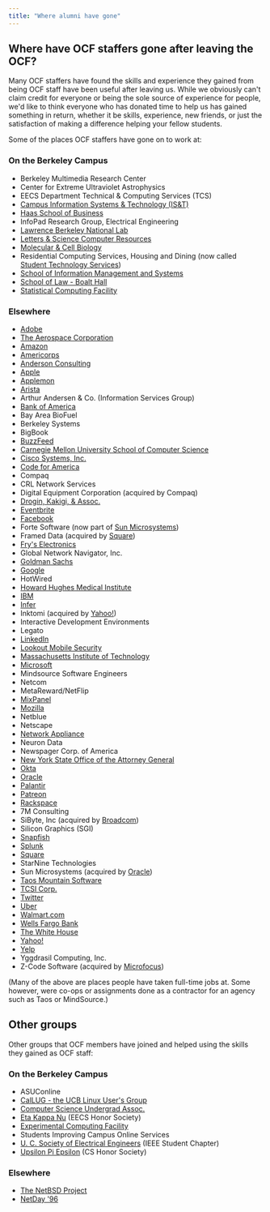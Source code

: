 ```yaml
---
title: "Where alumni have gone"
---
```


## Where have OCF staffers gone after leaving the OCF?

Many OCF staffers have found the skills and experience they gained from being
OCF staff have been useful after leaving us. While we obviously can't claim
credit for everyone or being the sole source of experience for people, we'd
like to think everyone who has donated time to help us has gained something in
return, whether it be skills, experience, new friends, or just the satisfaction
of making a difference helping your fellow students.

Some of the places OCF staffers have gone on to work at:

### On the Berkeley Campus

- Berkeley Multimedia Research Center
- Center for Extreme Ultraviolet Astrophysics
- EECS Department Technical & Computing Services (TCS)
- [Campus Information Systems & Technology (IS&T)](https://technology.berkeley.edu/)
- [Haas School of Business](https://haas.berkeley.edu/)
- InfoPad Research Group, Electrical Engineering
- [Lawrence Berkeley National Lab](https://www.lbl.gov/)
- [Letters & Science Computer Resources](https://ls.berkeley.edu/)
- [Molecular & Cell Biology](https://mcb.berkeley.edu)
- Residential Computing Services, Housing and Dining (now called [Student
  Technology Services](https://studenttech.berkeley.edu/home))
- [School of Information Management and Systems](https://www.ischool.berkeley.edu/)
- [School of Law - Boalt Hall](https://www.law.berkeley.edu/)
- [Statistical Computing Facility](http://statistics.berkeley.edu/computing)

### Elsewhere

- [Adobe](https://www.adobe.com)
- [The Aerospace Corporation](https://www.aerospace.org)
- [Amazon](https://www.amazon.com)
- [Americorps](https://www.nationalservice.gov/programs/americorps)
- [Anderson Consulting](http://www.andersonconsultinggroup.com)
- [Apple](https://www.apple.com/)
- [Applemon](https://applemon.com/)
- [Arista](https://www.arista.com/en/)
- Arthur Andersen & Co. (Information Services Group)
- [Bank of America](https://www.bankofamerica.com/)
- Bay Area BioFuel
- Berkeley Systems
- BigBook
- [BuzzFeed](https://www.buzzfeed.com/)
- [Carnegie Mellon University School of Computer Science](https://www.cs.cmu.edu/)
- [Cisco Systems, Inc.](https://www.cisco.com/)
- [Code for America](https://www.codeforamerica.org/)
- Compaq
- CRL Network Services
- Digital Equipment Corporation (acquired by Compaq)
- [Drogin, Kakigi, & Assoc.](http://www.dkstat.com/)
- [Eventbrite](https://www.eventbrite.com)
- [Facebook](https://www.facebook.com)
- Forte Software (now part of [Sun Microsystems](https://www.oracle.com/sun/))
- Framed Data (acquired by [Square](https://squareup.com/us/en))
- [Fry's Electronics](https://www.frys.com/)
- Global Network Navigator, Inc.
- [Goldman Sachs](https://www.goldmansachs.com/)
- [Google](https://www.google.com)
- HotWired
- [Howard Hughes Medical Institute](https://www.hhmi.org/)
- [IBM](https://www.ibm.com/us-en/)
- [Infer](https://www.infer.com)
- Inktomi (acquired by [Yahoo!](https://www.yahoo.com))
- Interactive Development Environments
- Legato
- [LinkedIn](https://www.linkedin.com)
- [Lookout Mobile Security](https://www.lookout.com)
- [Massachusetts Institute of Technology](https://web.mit.edu/)
- [Microsoft](https://www.microsoft.com/en-us/)
- Mindsource Software Engineers
- Netcom
- MetaReward/NetFlip
- [MixPanel](https://mixpanel.com)
- [Mozilla](https://www.mozilla.org/en-US/)
- Netblue
- Netscape
- [Network Appliance](https://www.netapp.com/us/index.aspx)
- Neuron Data
- Newspager Corp. of America
- [New York State Office of the Attorney General](https://ag.ny.gov)
- [Okta](https://www.okta.com)
- [Oracle](https://www.oracle.com/index.html)
- [Palantir](https://www.palantir.com)
- [Patreon](https://www.patreon.com/)
- [Rackspace](https://www.rackspace.com/)
- 7M Consulting
- SiByte, Inc (acquired by [Broadcom](https://www.broadcom.com/))
- Silicon Graphics (SGI)
- [Snapfish](https://www.snapfish.com/home)
- [Splunk](https://www.splunk.com/)
- [Square](https://squareup.com/us/en)
- StarNine Technologies
- Sun Microsystems (acquired by [Oracle](https://www.oracle.com/sun/))
- [Taos Mountain Software](https://www.taos.com/)
- [TCSI Corp.](https://www.tcs.com/)
- [Twitter](https://twitter.com)
- [Uber](https://www.uber.com)
- [Walmart.com](https://www.walmart.com/)
- [Wells Fargo Bank](https://www.wellsfargo.com/)
- [The White House](https://www.whitehouse.gov)
- [Yahoo!](https://www.yahoo.com/)
- [Yelp](https://www.yelp.com/)
- Yggdrasil Computing, Inc.
- Z-Code Software (acquired by [Microfocus](https://www.microfocus.com/en-us/home))

(Many of the above are places people have taken full-time jobs at. Some
however, were co-ops or assignments done as a contractor for an agency such as
Taos or MindSource.)

## Other groups

Other groups that OCF members have joined and helped using the skills they
gained as OCF staff:

### On the Berkeley Campus

- ASUConline
- [CalLUG - the UCB Linux User's Group](https://www.ocf.berkeley.edu/~linux/)
- [Computer Science Undergrad Assoc.](https://www.csua.berkeley.edu/)
- [Eta Kappa Nu](https://hkn.eecs.berkeley.edu/) (EECS Honor Society)
- [Experimental Computing Facility](https://callink.berkeley.edu/organization/xcf)
- Students Improving Campus Online Services
- [U. C. Society of Electrical Engineers](https://ieee.berkeley.edu) (IEEE Student Chapter)
- [Upsilon Pi Epsilon](https://upe.berkeley.edu/) (CS Honor Society)

### Elsewhere

- [The NetBSD Project](https://www.netbsd.org/)
- [NetDay '96](https://en.wikipedia.org/wiki/NetDay#NetDay_.2796)
